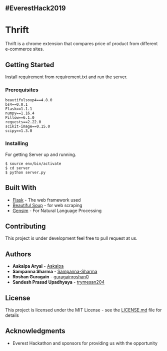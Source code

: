 <h2> #EverestHack2019

# Thrift

Thrift is a chrome extension that compares price of product from different e-commerce sites. 

## Getting Started

Install requirement from requirement.txt and run the server.
### Prerequisites


```
beautifulsoup4==4.8.0
bs4==0.0.1
Flask==1.1.1
numpy==1.16.4
Pillow==6.1.0
requests==2.22.0
scikit-image==0.15.0
scipy==1.3.0

```

### Installing

For getting Server up and running.

```
$ source env/bin/activate
$ cd server
$ python server.py
```


## Built With

* [Flask](https://www.fullstackpython.com/flask.html) - The web framework used
* [Beautiful Soup](https://www.crummy.com/software/BeautifulSoup/) - for web scraping
* [Gensim](https://radimrehurek.com/gensim/) - For Natural Language Processing

## Contributing

This project is under development feel free to pull request at us.


## Authors

* **Aakalpa Aryal** - [Aakalpa](https://github.com/Aakalpa)
* **Sampanna Sharma** - [Sampanna-Sharma](https://github.com/Sampanna-Sharma)
* **Roshan Guragain** - [guragainroshan0](https://github.com/guragainroshan0)
* **Sandesh Prasad Upadhyaya** - [trymesan204](https://github.com/trymesan204)






## License

This project is licensed under the MIT License - see the [LICENSE.md](LICENSE.md) file for details

## Acknowledgments

* Everest Hackathon and sponsors for providing us with the opportunity

